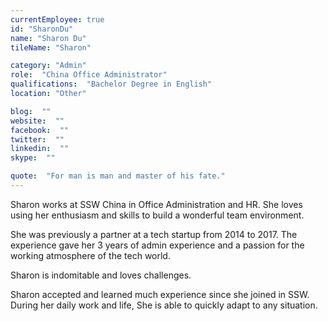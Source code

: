```yaml
---
currentEmployee: true
id: "SharonDu"
name: "Sharon Du"
tileName: "Sharon"

category: "Admin"
role:  "China Office Administrator"
qualifications:  "Bachelor Degree in English"
location: "Other"

blog:  ""
website:  ""
facebook:  ""
twitter:  ""
linkedin:  ""
skype:  ""

quote:  "For man is man and master of his fate."
---
```


Sharon works at SSW China in Office Administration and HR. She loves using her enthusiasm and skills to build a wonderful team environment.  

She was previously a partner at a tech startup from 2014 to 2017. The experience gave her 3 years of admin experience and a passion for the working atmosphere of the tech world.  

Sharon is indomitable and loves challenges.  

Sharon accepted and learned much experience since she joined in SSW. During her daily work and life, She is able to quickly adapt to any situation.
